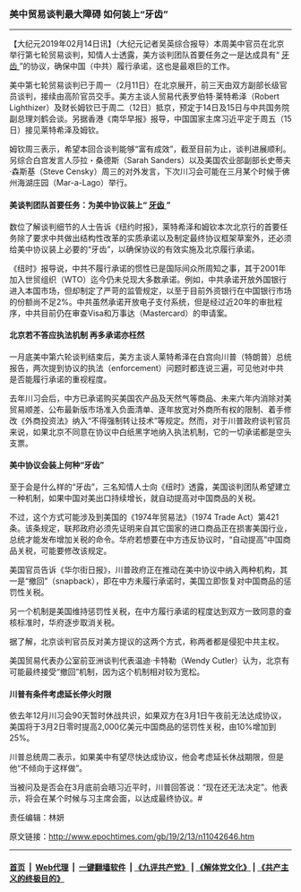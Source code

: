 ### 美中贸易谈判最大障碍 如何装上“牙齿”
------------------------

<p>
 【大纪元2019年02月14日讯】（大纪元记者吴英综合报导）本周美中官员在北京举行第七轮贸易谈判，知情人士透露，美方谈判团队首要任务之一是达成具有“
 <a href="http://www.epochtimes.com/gb/tag/%E7%89%99%E9%BD%BF.html">
  牙齿
 </a>
 ”的协议，确保中国（中共）履行承诺，这也是最艰巨的工作。
</p>
<p>
 美中第七轮贸易谈判已于周一（2月11日）在北京展开，前三天由双方副部长级官员谈判，接续由高阶官员交手。美方主谈人贸易代表罗伯特‧莱特希泽（Robert Lighthizer）及财长姆钦已于周二（12日）抵京，预定于14日及15日与中共国务院副总理刘鹤会谈。另据香港《南华早报》报导，中国国家主席习近平定于周五（15日）接见莱特希泽及姆钦。
</p>
<p>
 姆钦周三表示，希望本回合谈判能够“富有成效”，截至目前为止，谈判进展顺利。另综合白宫发言人莎拉・桑德斯（Sarah Sanders）以及美国农业部副部长史蒂夫·森斯基（Steve Censky）周三的对外发言，下次川习会可能在三月某个时候于佛州海湖庄园（Mar-a-Lago）举行。
</p>
<h4>
 美谈判团队首要任务：为美中协议装上“
 <a href="http://www.epochtimes.com/gb/tag/%E7%89%99%E9%BD%BF.html">
  牙齿
 </a>
 ”
</h4>
<p>
 数位了解谈判细节的人士告诉《纽约时报》，莱特希泽和姆钦本次北京行的首要任务除了要求中共做出结构性改革的实质承诺以及制定最终协议框架草案外，还必须给美中协议装上必要的“牙齿”，以确保协议的有效实施及北京履行承诺。
</p>
<p>
 《纽时》报导说，中共不履行承诺的惯性已是国际间众所周知之事，其于2001年加入世贸组织（WTO）迄今仍未兑现大多数承诺。例如，中共承诺开放外国银行进入本国市场，但却制定了严苛的监管规定，以至于目前外资银行在中国银行市场的份额尚不足2%。中共虽然承诺开放电子支付系统，但是经过近20年的审批程序，中共目前仍在审查Visa和万事达（Mastercard）的申请案。
</p>
<h4>
 北京若不答应执法机制 再多承诺亦枉然
</h4>
<p>
 一月底美中第六轮谈判结束后，美方主谈人莱特希泽在白宫向川普（特朗普）总统报告，两次提到协议的执法（enforcement）问题时都连说三遍，可见他对中共是否能履行承诺的重视程度。
</p>
<p>
 去年川习会后，中方已承诺购买美国农产品及天然气等商品、未来六年内消除对美贸易顺差、公布最新版市场准入负面清单、逐年放宽对外商所有权的限制、着手修改《外商投资法》纳入“不得强制转让技术”等规定。然而，对于川普政府谈判官员来说，如果北京不同意在协议中白纸黑字地纳入执法机制，它的一切承诺都是空头支票。
</p>
<h4>
 美中协议会装上何种“牙齿”
</h4>
<p>
 至于会是什么样的“牙齿”，三名知情人士向《纽时》透露，美国谈判团队希望建立一种机制，如果中国对美出口持续增长，就自动提高对中国商品的关税。
</p>
<p>
 不过，这个方式可能涉及到美国的《1974年贸易法》（1974 Trade Act）第421条。该条规定，联邦政府必须先证明来自其它国家的进口商品正在损害美国行业，总统才能发布增加关税的命令。华府若想要在中方违反协议时，“自动提高”中国商品关税，可能要修改该规定。
</p>
<p>
 美国官员告诉《华尔街日报》，川普政府正在推动在美中协议中纳入两种机构，其一是“撤回”（snapback），即在中方未履行承诺时，美国立即恢复对中国商品的惩罚性关税。
</p>
<p>
 另一个机制是美国维持惩罚性关税，在中方履行承诺的程度达到双方一致同意的查核标准时，华府逐步取消关税。
</p>
<p>
 据了解，北京谈判官员反对美方提议的这两个方式，称两者都是侵犯中共主权。
</p>
<p>
 美国贸易代表办公室前亚洲谈判代表温迪‧卡特勒（Wendy Cutler）认为，北京有可能最终接受“撤回”机制，因为这个机制相对较为宽松。
</p>
<h4>
 川普有条件考虑延长停火时限
</h4>
<p>
 依去年12月川习会90天暂时休战共识，如果双方在3月1日午夜前无法达成协议，美国将于3月2日零时提高2,000亿美元中国商品的惩罚性关税，由10%增加到25%。
</p>
<p>
 川普总统周二表示，如果美中有望尽快达成协议，他会考虑延长休战期限，但是他“不倾向于这样做”。
</p>
<p>
 当被问及是否会在3月底前会晤习近平时，川普回答说：“现在还无法决定”。他表示，将会在某个时候与习主席会面，以达成最终协议。#
</p>
<p>
 责任编辑：林妍
</p>
<p>
</p>

原文链接：http://www.epochtimes.com/gb/19/2/13/n11042646.htm


------------------------
#### [首页](https://github.com/gfw-breaker/banned-news/blob/master/README.md) &nbsp;|&nbsp; [Web代理](https://github.com/labour-camp/helloworld) &nbsp;|&nbsp; [一键翻墙软件](https://github.com/gfw-breaker/nogfw/blob/master/README.md) &nbsp;| [《九评共产党》](https://github.com/gfw-breaker/9ping.md/blob/master/README.md#九评之一评共产党是什么) | [《解体党文化》](https://github.com/gfw-breaker/jtdwh.md/blob/master/README.md) | [《共产主义的终极目的》](https://github.com/gfw-breaker/gczydzjmd.md/blob/master/README.md)

